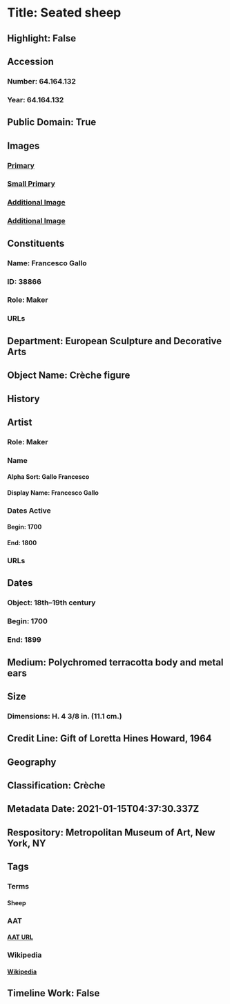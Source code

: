 # Title: Seated sheep
## Highlight: False
## Accession
### Number: 64.164.132
### Year: 64.164.132
## Public Domain: True
## Images
### [Primary](https://images.metmuseum.org/CRDImages/es/original/LC-64_164_132-001.jpg)
### [Small Primary](https://images.metmuseum.org/CRDImages/es/web-large/LC-64_164_132-001.jpg)
### [Additional Image](https://images.metmuseum.org/CRDImages/es/original/LC-64_164_132-002.jpg)
### [Additional Image](https://images.metmuseum.org/CRDImages/es/original/183130.jpg)
## Constituents
### Name: Francesco Gallo
### ID: 38866
### Role: Maker
### URLs
## Department: European Sculpture and Decorative Arts
## Object Name: Crèche figure
## History
## Artist
### Role: Maker
### Name
#### Alpha Sort: Gallo Francesco
#### Display Name: Francesco Gallo
### Dates Active
#### Begin: 1700
#### End: 1800
### URLs
## Dates
### Object: 18th–19th century
### Begin: 1700
### End: 1899
## Medium: Polychromed terracotta body and metal ears
## Size
### Dimensions: H. 4 3/8 in. (11.1 cm.)
## Credit Line: Gift of Loretta Hines Howard, 1964
## Geography
## Classification: Crèche
## Metadata Date: 2021-01-15T04:37:30.337Z
## Respository: Metropolitan Museum of Art, New York, NY
## Tags
### Terms
#### Sheep
### AAT
#### [AAT URL](http://vocab.getty.edu/page/aat/300250284)
### Wikipedia
#### [Wikipedia]()
## Timeline Work: False